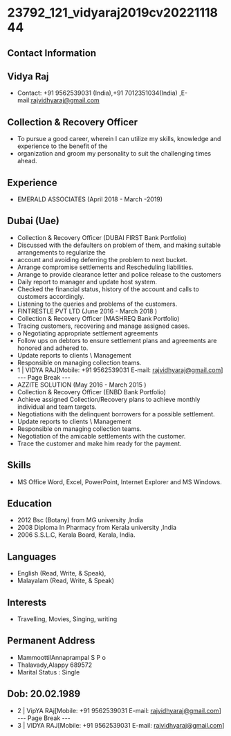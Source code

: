 # 23792_121_vidyaraj2019cv2022111844

## Contact Information



## Vidya Raj

* Contact: +91 9562539031 (India),+91 7012351034(India) ,E-mail:rajvidhyaraj@gmail.com


## Collection & Recovery Officer

* To pursue a good career, wherein I can utilize my skills, knowledge and experience to the benefit of the
* organization and groom my personality to suit the challenging times ahead.


## Experience

* EMERALD ASSOCIATES (April 2018 - March -2019)


## Dubai (Uae)

* Collection & Recovery Officer (DUBAI FIRST Bank Portfolio)
* Discussed with the defaulters on problem of them, and making suitable arrangements to regularize the
* account and avoiding deferring the problem to next bucket.
* Arrange compromise settlements and Rescheduling liabilities.
* Arrange to provide clearance letter and police release to the customers
* Daily report to manager and update host system.
* Checked the financial status, history of the account and calls to customers accordingly.
* Listening to the queries and problems of the customers.
* FINTRESTLE PVT LTD (June 2016 - March 2018 )
* Collection & Recovery Officer (MASHREQ Bank Portfolio)
* Tracing customers, recovering and manage assigned cases.
* o Negotiating appropriate settlement agreements
* Follow ups on debtors to ensure settlement plans and agreements are honored and adhered to.
* Update reports to clients \ Management
* Responsible on managing collection teams.
* 1 | VIDYA RAJ[Mobile: +91 9562539031 E-mail: rajvidhyaraj@gmail.com]
--- Page Break ---
* AZZITE SOLUTION (May 2016 - March 2015 )
* Collection & Recovery Officer (ENBD Bank Portfolio)
* Achieve assigned Collection/Recovery plans to achieve monthly individual and team targets.
* Negotiations with the delinquent borrowers for a possible settlement.
* Update reports to clients \ Management
* Responsible on managing collection teams.
* Negotiation of the amicable settlements with the customer.
* Trace the customer and make him ready for the payment.


## Skills

* MS Office Word, Excel, PowerPoint, Internet Explorer and MS Windows.


## Education

* 2012 Bsc (Botany) from MG university ,India
* 2008 Diploma In Pharmacy from Kerala university ,India
* 2006 S.S.L.C, Kerala Board, Kerala, India.


## Languages

* English (Read, Write, & Speak),
* Malayalam (Read, Write, & Speak)


## Interests

* Travelling, Movies, Singing, writing


## Permanent Address

* MammoottilAnnaprampal S P o
* Thalavady,Alappy 689572
* Marital Status : Single


## Dob: 20.02.1989

* 2 | VipYA RAj[Mobile: +91 9562539031 E-mail: rajvidhyaraj@gmail.com]
--- Page Break ---
* 3 | VIDYA RAJ[Mobile: +91 9562539031 E-mail: rajvidhyaraj@gmail.com]

